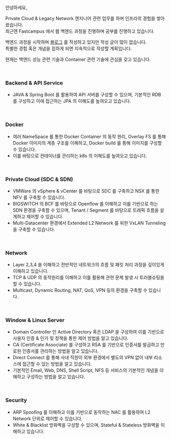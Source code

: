 안녕하세요,

Private Cloud & Legacy Network 엔지니어 관련 업무를 하며 인프라의 경험을 쌓아왔습니다.  
최근엔 Fastcampus 에서 웹 백엔드 과정을 진행하며 공부를 진행하고 있습니다.

백엔드 과정을 시작하며 [블로그](https://hoonii2.tistory.com/) 를 작성하고 있지만 작성 글이 많이 없습니다.  
특별한 경험 혹은 개념을 접하게 되면 지속적으로 작성할 계획입니다.  

현재는 백엔드 성능 관련 기술과 Container 관련 기술에 관심을 갖고 있습니다.

<br/>

### Backend & API Service
- JAVA & Spring Boot 를 활용하여 API 서버를 구성할 수 있으며, 기본적인 RDB 를 구성하고 이에 접근하는 JPA 의 이해도를 높여오고 있습니다.

<br/>

### Docker
- 여러 NameSpace 를 통한 Docker Container 의 동작 원리, Overlay FS 를 통해 Docker 이미지의 계층 구조를 이해하고, Docker build 를 통해 이미지를 구성할 수 있습니다.
- 이를 바탕으로 컨테이너를 관리하는 k8s 의 이해도를 높여오고 있습니다.

<br/>

### Private Cloud (SDC & SDN)
- VMWare 의 vSphere & vCenter 를 바탕으로 SDC 를 구축하고 NSX 를 통한 NFV 를 구축할 수 있습니다.
- BIGSWITCH 의 BCF 를 바탕으로 Openflow 를 이해하고 이를 기반으로 하는 SDN 환경을 구축할 수 있으며, Tenant / Segment 를 바탕으로 트래픽 흐름을 설계하고 제어할 수 있습니다.
- Multi-Datacenter 환경에서 Extended L2 Network 를 위한 VxLAN Tunneling 을 구축할 수 있습니다.

<br/>

### Network
- Layer 2,3,4 을 이해하고 전반적인 네트워크의 흐름 및 패킷 처리 과정을 깊이있게 이해하고 있습니다. 
- TCP & UDP 의 동작원리를 이해하고 이를 활용해 관련 문제 발생 시 트러블슈팅을 할 수 있습니다.
- Multicast, Dynamic Routing, NAT, QoS, VPN 등의 환경을 구축할 수 있습니다.

<br/>

### Window & Linux Server
- Domain Controller 인 Active Directory 혹은 LDAP 을 구성하여 이를 기반으로 사용자 인증 & 인가 및 정책을 통한 제어 방법을 알고 있습니다.
- CA (Certificate Associate) 를 구성하고 RSA 를 기반으로 인증서를 발급하고 만료된 인증서를 관리하는 방법을 알고 있습니다.
- Direct Connect 를 통해 사내 직원이 외부 환경에서 별도의 VPN 없이 내부 리소스에 접근할 수 있는 방법을 알고 있습니다.
- 기본적인 Email, Web, DNS, Shell Script, NFS 등 서비스의 기본적인 개념을 이해하고 구성하는 방법을 알고 있습니다.

<br/>

### Security
- ARP Spoofing 를 이해하고 이를 기반으로 동작하는 NAC 를 활용하여 L2 Network 단위로 제어할 수 있습니다.
- White & Blacklist 방화벽을 구성할 수 있으며, Stateful & Stateless 방화벽을 이해하고 있습니다.

